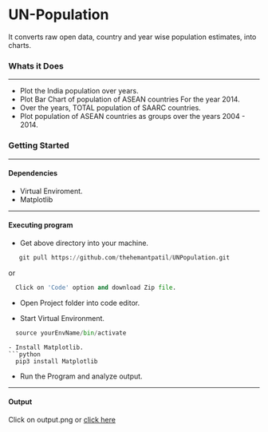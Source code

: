# UN-Population
It converts raw open data, country and year wise population estimates, into charts. 
### Whats it Does

---

  - Plot the India population over years.
  - Plot Bar Chart of population of ASEAN countries For the year   2014.
  - Over the years, TOTAL population of SAARC countries.
  - Plot population of ASEAN  countries as groups over the years 2004 - 2014.
 
### Getting Started

---

#### Dependencies
  - Virtual Enviroment.
  - Matplotlib
  
---

#### Executing program
  - Get above directory into your machine.
  ```python
     git pull https://github.com/thehemantpatil/UNPopulation.git
  ```
  or
   ```python
     Click on 'Code' option and download Zip file.
  ```
  - Open Project folder into code editor.
  
  - Start Virtual Environment.
   ```python
     source yourEnvName/bin/activate
   ```
   
   ```
  - Install Matplotlib.
   ```python
     pip3 install Matplotlib
   ```
  -  Run the Program and analyze output.
  
---

#### Output
   Click on output.png or 
   [click here](https://github.com/thehemantpatil/UNPopulation/blob/main/output.png)






